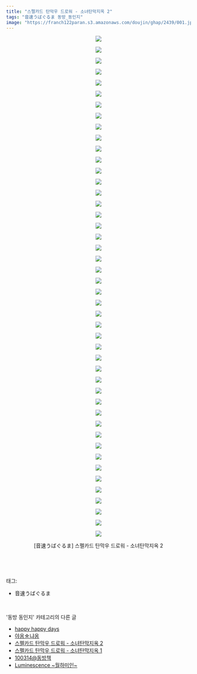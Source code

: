 ```yaml
---
title: "스펠카드 탄막우 드로워 - 소녀탄막지옥 2"
tags: "音速うばぐるま 동방_동인지"
image: "https://franch122paran.s3.amazonaws.com/doujin/ghap/2439/001.jpg"
---
```

<div class="article">
<p style="text-align: center; clear: none; float: none;"><img src="{{ site.imgserver7 }}/ghap/2439/001.jpg"/></p>
<p style="text-align: center; clear: none; float: none;"><img src="{{ site.imgserver7 }}/ghap/2439/002.jpg"/></p>
<p style="text-align: center; clear: none; float: none;"><img src="{{ site.imgserver7 }}/ghap/2439/003.jpg"/></p>
<p style="text-align: center; clear: none; float: none;"><img src="{{ site.imgserver7 }}/ghap/2439/004.jpg"/></p>
<p style="text-align: center; clear: none; float: none;"><img src="{{ site.imgserver7 }}/ghap/2439/005.jpg"/></p>
<p style="text-align: center; clear: none; float: none;"><img src="{{ site.imgserver7 }}/ghap/2439/006.jpg"/></p>
<p style="text-align: center; clear: none; float: none;"><img src="{{ site.imgserver7 }}/ghap/2439/007.jpg"/></p>
<p style="text-align: center; clear: none; float: none;"><img src="{{ site.imgserver7 }}/ghap/2439/008.jpg"/></p>
<p style="text-align: center; clear: none; float: none;"><img src="{{ site.imgserver7 }}/ghap/2439/009.jpg"/></p>
<p style="text-align: center; clear: none; float: none;"><img src="{{ site.imgserver7 }}/ghap/2439/010.jpg"/></p>
<p style="text-align: center; clear: none; float: none;"><img src="{{ site.imgserver7 }}/ghap/2439/011.jpg"/></p>
<p style="text-align: center; clear: none; float: none;"><img src="{{ site.imgserver7 }}/ghap/2439/012.jpg"/></p>
<p style="text-align: center; clear: none; float: none;"><img src="{{ site.imgserver7 }}/ghap/2439/013.jpg"/></p>
<p style="text-align: center; clear: none; float: none;"><img src="{{ site.imgserver7 }}/ghap/2439/014.jpg"/></p>
<p style="text-align: center; clear: none; float: none;"><img src="{{ site.imgserver7 }}/ghap/2439/015.jpg"/></p>
<p style="text-align: center; clear: none; float: none;"><img src="{{ site.imgserver7 }}/ghap/2439/016.jpg"/></p>
<p style="text-align: center; clear: none; float: none;"><img src="{{ site.imgserver7 }}/ghap/2439/017.jpg"/></p>
<p style="text-align: center; clear: none; float: none;"><img src="{{ site.imgserver7 }}/ghap/2439/018.jpg"/></p>
<p style="text-align: center; clear: none; float: none;"><img src="{{ site.imgserver7 }}/ghap/2439/019.jpg"/></p>
<p style="text-align: center; clear: none; float: none;"><img src="{{ site.imgserver7 }}/ghap/2439/020.jpg"/></p>
<p style="text-align: center; clear: none; float: none;"><img src="{{ site.imgserver7 }}/ghap/2439/021.jpg"/></p>
<p style="text-align: center; clear: none; float: none;"><img src="{{ site.imgserver7 }}/ghap/2439/022.jpg"/></p>
<p style="text-align: center; clear: none; float: none;"><img src="{{ site.imgserver7 }}/ghap/2439/023.jpg"/></p>
<p style="text-align: center; clear: none; float: none;"><img src="{{ site.imgserver7 }}/ghap/2439/024.jpg"/></p>
<p style="text-align: center; clear: none; float: none;"><img src="{{ site.imgserver7 }}/ghap/2439/025.jpg"/></p>
<p style="text-align: center; clear: none; float: none;"><img src="{{ site.imgserver7 }}/ghap/2439/026.jpg"/></p>
<p style="text-align: center; clear: none; float: none;"><img src="{{ site.imgserver7 }}/ghap/2439/027.jpg"/></p>
<p style="text-align: center; clear: none; float: none;"><img src="{{ site.imgserver7 }}/ghap/2439/028.jpg"/></p>
<p style="text-align: center; clear: none; float: none;"><img src="{{ site.imgserver7 }}/ghap/2439/029.jpg"/></p>
<p style="text-align: center; clear: none; float: none;"><img src="{{ site.imgserver7 }}/ghap/2439/030.jpg"/></p>
<p style="text-align: center; clear: none; float: none;"><img src="{{ site.imgserver7 }}/ghap/2439/031.jpg"/></p>
<p style="text-align: center; clear: none; float: none;"><img src="{{ site.imgserver7 }}/ghap/2439/032.jpg"/></p>
<p style="text-align: center; clear: none; float: none;"><img src="{{ site.imgserver7 }}/ghap/2439/033.jpg"/></p>
<p style="text-align: center; clear: none; float: none;"><img src="{{ site.imgserver7 }}/ghap/2439/034.jpg"/></p>
<p style="text-align: center; clear: none; float: none;"><img src="{{ site.imgserver7 }}/ghap/2439/035.jpg"/></p>
<p style="text-align: center; clear: none; float: none;"><img src="{{ site.imgserver7 }}/ghap/2439/036.jpg"/></p>
<p style="text-align: center; clear: none; float: none;"><img src="{{ site.imgserver7 }}/ghap/2439/037.jpg"/></p>
<p style="text-align: center; clear: none; float: none;"><img src="{{ site.imgserver7 }}/ghap/2439/038.jpg"/></p>
<p style="text-align: center; clear: none; float: none;"><img src="{{ site.imgserver7 }}/ghap/2439/039.jpg"/></p>
<p style="text-align: center; clear: none; float: none;"><img src="{{ site.imgserver7 }}/ghap/2439/040.jpg"/></p>
<p style="text-align: center; clear: none; float: none;"><img src="{{ site.imgserver7 }}/ghap/2439/041.jpg"/></p>
<p style="text-align: center; clear: none; float: none;"><img src="{{ site.imgserver7 }}/ghap/2439/042.jpg"/></p>
<p style="text-align: center; clear: none; float: none;"><img src="{{ site.imgserver7 }}/ghap/2439/043.jpg"/></p>
<p style="text-align: center; clear: none; float: none;"><img src="{{ site.imgserver7 }}/ghap/2439/044.jpg"/></p>
<p style="text-align: center; clear: none; float: none;"><img src="{{ site.imgserver7 }}/ghap/2439/045.jpg"/></p>
<p style="text-align: center; clear: none; float: none;"><img src="{{ site.imgserver7 }}/ghap/2439/046.jpg"/></p>
<p style="text-align: center; clear: none; float: none;">[音速うばぐるま] 스펠카드 탄막우 드로워 - 소녀탄막지옥 2</p>
<p><br/></p>
</div><br/>
<div class="tagTrail">
<p>태그: </p>
<ul>
<li>音速うばぐるま</li>
</ul>
</div><br/>
<div class="another">
<p>'동방 동인지' 카테고리의 다른 글</p>
<ul>
<li><a href="/ghap_2441">happy happy days</a></li>
<li><a href="/ghap_2440">야옹☆냐옹</a></li>
<li><a href="/ghap_2439">스펠카드 탄막우 드로워 - 소녀탄막지옥 2</a></li>
<li><a href="/ghap_2438">스펠카드 탄막우 드로워 - 소녀탄막지옥 1</a></li>
<li><a href="/ghap_2436">100314@동방책</a></li>
<li><a href="/ghap_2435">Luminescence ~월하미인~</a></li>
</ul>
</div><br/>
<div class="cb_module cb_fluid">
<div class="cb_wrt cb_profile">
</div><!-- commentList close -->
</div><br/>
